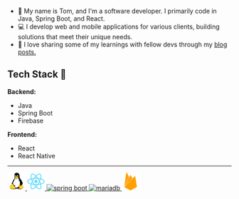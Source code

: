 - 👋 My name is Tom, and I'm a software developer. I primarily code in Java, Spring Boot, and React.
- 💻 I develop web and mobile applications for various clients, building solutions that meet their unique needs.
- 📝 I love sharing some of my learnings with fellow devs through my [blog posts.](https://dev.to/tommyc)

## Tech Stack 🚀

**Backend:**  
- Java  
- Spring Boot  
- Firebase  

**Frontend:**  
- React  
- React Native


<hr>
<p align="left"> 
   <a href="https://www.linux.org/" target="_blank" rel="noreferrer"> <img src="https://raw.githubusercontent.com/devicons/devicon/master/icons/linux/linux-original.svg" alt="linux" width="40" height="40"/> </a>
   <a href="https://reactjs.org/" target="_blank" rel="noreferrer">
   <img src="https://raw.githubusercontent.com/devicons/devicon/master/icons/react/react-original.svg" alt="react" width="40" height="40"/>
   </a>
<a href="https://spring.io/projects/spring-boot" target="_blank" rel="noreferrer"> 
  <img src="https://cdn.jsdelivr.net/gh/devicons/devicon@latest/icons/spring/spring-original.svg" alt="spring boot" width="40" height="40"/> 
</a>
   <a href="https://mariadb.org/" target="_blank" rel="noreferrer"> <img src="https://mariadb.com/wp-content/uploads/2019/11/mariadb-logo-vertical_blue.svg" alt="mariadb" width="40" height="40"/> </a>
   <a href="https://firebase.google.com/" target="_blank" rel="noreferrer">
   <img src="https://raw.githubusercontent.com/devicons/devicon/master/icons/firebase/firebase-plain.svg" alt="firebase" width="40" height="40"/>
   </a>
</p>
